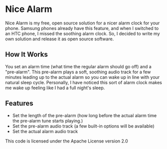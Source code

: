 Nice Alarm
==========

Nice Alarm is my free, open source solution for a nicer alarm clock for your phone. Samsung phones already have this feature, and when I switched to an HTC phone, I missed the soothing alarm clock. So, I decided to write my own solution and release it as open source software.

How It Works
------------

You set an alarm time (what time the regular alarm should go off) and a "pre-alarm". This pre-alarm plays a soft, soothing audio track for a few minutes leading up to the actual alarm so you can wake up in line with your natural sleep cycle. Personally, I have noticed this sort of alarm clock makes me wake up feeling like I had a full night's sleep.

Features
--------
* Set the length of the pre-alarm (how long before the actual alarm time the pre-alarm tune starts playing.)
* Set the pre-alarm audio track (a few built-in options will be available)
* Set the actual alarm audio track

This code is licensed under the Apache License version 2.0
